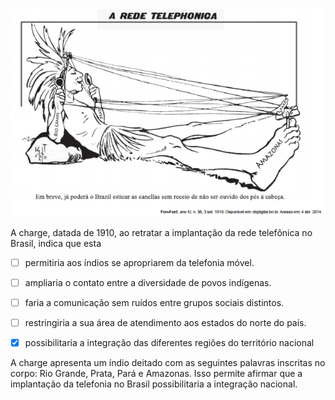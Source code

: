 

![](3e1390fe-1a8a-0246-b655-3cb42eee9be4.png)

A charge, datada de 1910, ao retratar a implantação da rede telefônica no Brasil, indica que esta



- [ ] permitiria aos índios se apropriarem da telefonia móvel.
- [ ] ampliaria o contato entre a diversidade de povos indígenas.
- [ ] faria a comunicação sem ruídos entre grupos sociais distintos.
- [ ] restringiria a sua área de atendimento aos estados do norte do país.
- [x] possibilitaria a integração das diferentes regiões do território nacional


A charge apresenta um índio deitado com as seguintes palavras inscritas no corpo: Rio Grande, Prata, Pará e Amazonas. Isso permite afirmar que a implantação da telefonia no Brasil possibilitaria a integração nacional.

        